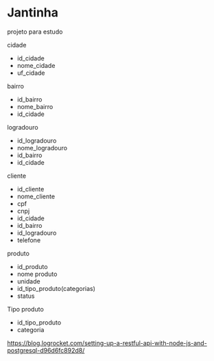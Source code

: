 # Jantinha
projeto para estudo


cidade

 - id_cidade
 - nome_cidade
 - uf_cidade

 bairro

 - id_bairro
 - nome_bairro
 - id_cidade

 logradouro

- id_logradouro
- nome_logradouro
- id_bairro
- id_cidade


cliente

  - id_cliente
  - nome_cliente
  - cpf
  - cnpj
  - id_cidade
  - id_bairro
  - id_logradouro
  - telefone


produto
  - id_produto
  - nome produto
  - unidade
  - id_tipo_produto(categorias)
  - status


Tipo produto
  - id_tipo_produto
  - categoria



https://blog.logrocket.com/setting-up-a-restful-api-with-node-js-and-postgresql-d96d6fc892d8/